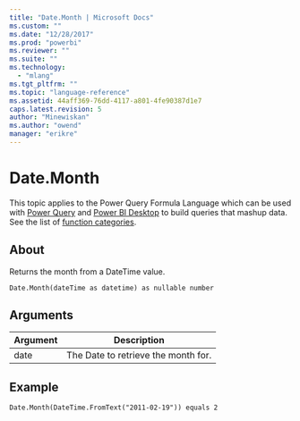 ```yaml
---
title: "Date.Month | Microsoft Docs"
ms.custom: ""
ms.date: "12/28/2017"
ms.prod: "powerbi"
ms.reviewer: ""
ms.suite: ""
ms.technology: 
  - "mlang"
ms.tgt_pltfrm: ""
ms.topic: "language-reference"
ms.assetid: 44aff369-76dd-4117-a801-4fe90387d1e7
caps.latest.revision: 5
author: "Minewiskan"
ms.author: "owend"
manager: "erikre"
---
```

# Date.Month
This topic applies to the Power Query Formula Language which can be used with [Power Query](https://support.office.com/article/Introduction-to-Microsoft-Power-Query-for-Excel-6E92E2F4-2079-4E1F-BAD5-89F6269CD605) and [Power BI Desktop](http://go.microsoft.com/fwlink/p/?LinkId=618607) to build queries that mashup data. See the list of [function categories](https://msdn.microsoft.com/en-us/library/mt211003.aspx).  
  
## About  
Returns the month from a DateTime value.  
  
```  
Date.Month(dateTime as datetime) as nullable number  
```  
  
## Arguments  
  
|Argument|Description|  
|------------|---------------|  
|date|The Date to retrieve the month for.|  
  
## Example  
  
```  
Date.Month(DateTime.FromText("2011-02-19")) equals 2  
```  
